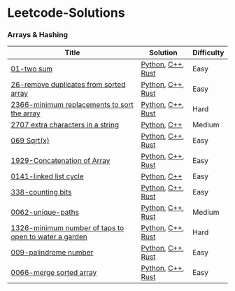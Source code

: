 # Leetcode-Solutions

### Arrays & Hashing

| Title                                                                                                                                    | Solution                                                                                                                                                                                                                                                                                                                         | Difficulty |
| ---------------------------------------------------------------------------------------------------------------------------------------- | -------------------------------------------------------------------------------------------------------------------------------------------------------------------------------------------------------------------------------------------------------------------------------------------------------------------------------- | ---------- |
| [01-two sum](https://leetcode.com/problems/two-sum/)                                                                                     | [Python](python/0001-two-sum/0001-two-sum.py), [C++](C++/0001-two-sum.cp), [Rust](rust/src/0001-two-sum/0001-two-sum.rs)                                                                                                                                                                                                         | Easy       |
| [26-remove duplicates from sorted array](https://leetcode.com/problems/remove-duplicates-from-sorted-array/)                             | [Python](python/0026-remove-duplicates-from-sorted-array/0026-remove-duplicates-from-sorted-array.py), [C++](C++/0026-remove-duplicate-from-sorted-array/0026-remove-duplicate-from-sorted-array.cpp), [Rust](rust/src/0026-remove-duplicate-from-sorted-array/0026-remove-duplicate-from-sorted-array.rs)                       | Easy       |
| [2366-minimum replacements to sort the array](https://leetcode.com/problems/minimum-replacements-to-sort-the-array/)                     | [Python](python/2366-minimum-replacements-to-sort-the-array/2366-minimum-replacements-to-sort-the-array.py), [C++](C++/2366-minimum-replacements-to-sort-the-array/2366-minimum-replacements-to-sort-the-array.cpp), [Rust](rust/src/2366-minimum-replacements-to-sort-the-array/2366-minimum-replacements-to-sort-the-array.rs) | Hard       |
| [2707 extra characters in a string](https://leetcode.com/problems/extra-characters-in-a-string/)                                         | [Python](python/2707-extra-characters-in-a-string/2707-extra-characters-in-a-string.py), [C++](C++/2707-extra-characters-in-a-string/2707-extra-characters-in-a-string.cpp)                                                                                                                                                      | Medium     |
| [069 Sqrt(x)](https://leetcode.com/problems/sqrtx/)                                                                                      | [Python](<python/0069-Sqrt(x)/0069-Sqrt(x).py>), [C++](<C++/0069-Sqrt(x)/0069--Sqrt(x).cpp>), [ Rust](<rust/src/0069-sqrt(x)/0069-sqrtx.rs>)                                                                                                                                                                                     | Easy       |
| [1929-Concatenation of Array](https://leetcode.com/problems/concatenation-of-array/)                                                     | [Python](python/1929-concatenation-of-Array/1929-concatenation-of-Array.py), [C++](C++/1929-concatenation-of-Array/1929-concatenation-of-Array.cpp), [Rust](rust/src/1929-concatenation-of-Array/1929-concatenation-of-Array.rs)                                                                                                 | Easy       |
| [0141-linked list cycle](https://leetcode.com/problems/linked-list-cycle/)                                                               | [Python](python/0141-linked-list-cycle/0141-linked-list-cycle.py), [C++](C++/0141-linked-list-cycle/0141-linked-list-cycle.cpp)                                                                                                                                                                                                  | Easy       |
| [338-counting bits](https://leetcode.com/problems/counting-bits/)                                                                        | [Python](python/338-counting-bits/338-counting-bits.py), [C++](C++/338-counting-bits/338-counting-bits.cpp), [Rust](rust/src/338-counting-bits/338-counting-bits.rs)                                                                                                                                                             | Easy       |
| [0062-unique-paths](https://leetcode.com/problems/unique-paths/)                                                                         | [Python](python/0062-unique-paths/0062-unique-paths.py), [C++](C++/0062-unique-paths/0062-unique-paths.cpp), [Rust](rust/src/0062-unique-paths/0062-unique-paths.rs)                                                                                                                                                             | Medium     |
| [1326-minimum number of taps to open to water a garden](https://leetcode.com/problems/minimum-number-of-taps-to-open-to-water-a-garden/) | [Python](python/minimum-number-of-taps-to-open-to-water-a-garden/minimum-number-of-taps-to-open-to-water-a-garden.py), [C++](), [Rust]()                                                                                                                                                                                         | Hard       |
| [009-palindrome number](https://leetcode.com/problems/palindrome-number/)                                                                | [Python](python/palindrome-number/palindrome-number.py), [C++](C++/palindrome-number/palindrome-number.cpp), [Rust](rust/src/009-palindrome-number/009-palindrome-number.rs)                                                                                                                                                     | Easy       |
| [0066-merge sorted array](https://leetcode.com/problems/merge-sorted-array/)                                                             | [Python](), [C++](C++\0066-merge-sorted-array\merge-sorted-array.cpp), [Rust]()                                                                                                                                                                                                                                                  | Easy       |
